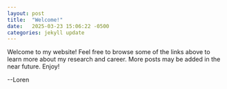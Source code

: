 ```yaml
---
layout: post
title:  "Welcome!"
date:   2025-03-23 15:06:22 -0500
categories: jekyll update
---
```

Welcome to my website! Feel free to browse some of the links above to learn more about my research and career. More posts may be added in the near future. Enjoy!

--Loren
